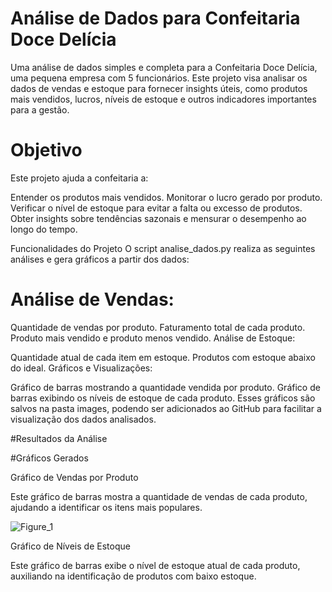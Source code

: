# Análise de Dados para Confeitaria Doce Delícia


Uma análise de dados simples e completa para a Confeitaria Doce Delícia, uma pequena empresa com 5 funcionários. Este projeto visa analisar os dados de vendas e estoque para fornecer insights úteis, como produtos mais vendidos, lucros, níveis de estoque e outros indicadores importantes para a gestão.


# Objetivo
Este projeto ajuda a confeitaria a:

Entender os produtos mais vendidos.
Monitorar o lucro gerado por produto.
Verificar o nível de estoque para evitar a falta ou excesso de produtos.
Obter insights sobre tendências sazonais e mensurar o desempenho ao longo do tempo.


Funcionalidades do Projeto
O script analise_dados.py realiza as seguintes análises e gera gráficos a partir dos dados:


# Análise de Vendas:

Quantidade de vendas por produto.
Faturamento total de cada produto.
Produto mais vendido e produto menos vendido.
Análise de Estoque:

Quantidade atual de cada item em estoque.
Produtos com estoque abaixo do ideal.
Gráficos e Visualizações:

Gráfico de barras mostrando a quantidade vendida por produto.
Gráfico de barras exibindo os níveis de estoque de cada produto.
Esses gráficos são salvos na pasta images, podendo ser adicionados ao GitHub para facilitar a visualização dos dados analisados.


#Resultados da Análise

#Gráficos Gerados

 Gráfico de Vendas por Produto

Este gráfico de barras mostra a quantidade de vendas de cada produto, ajudando a identificar os itens mais populares.


![Figure_1](https://github.com/user-attachments/assets/ef2538e7-c6e6-4728-9204-bb0cae620679)


 Gráfico de Níveis de Estoque
   
Este gráfico de barras exibe o nível de estoque atual de cada produto, auxiliando na identificação de produtos com baixo estoque.



